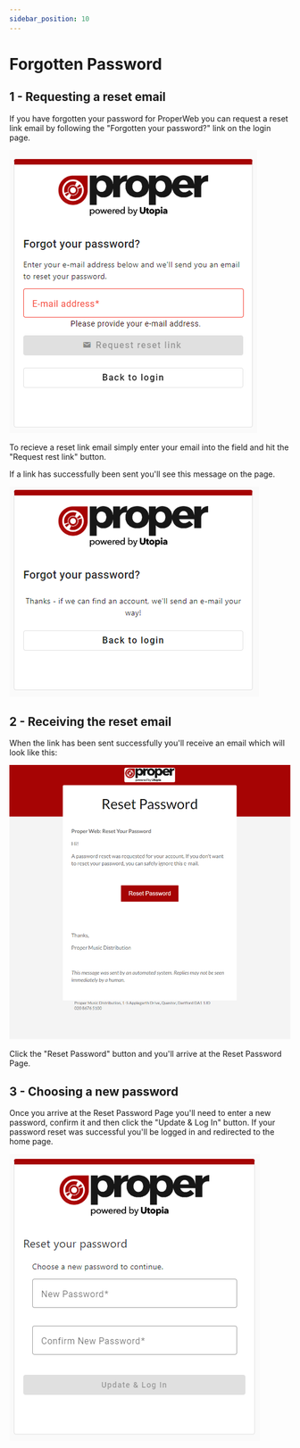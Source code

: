 ```yaml
---
sidebar_position: 10
---
```


# Forgotten Password
## 1 - Requesting a reset email
If you have forgotten your password for ProperWeb you can request a reset link email by following the "Forgotten your password?" link on the login page.

![Forgotten password page](../static/img/pages/landing/pw_forgotten_password_page.png)

To recieve a reset link email simply enter your email into the field and hit the "Request rest link" button.

If a link has successfully been sent you'll see this message on the page.

![Forgotten password page link sent](../static/img/pages/landing/pw_forgotten_password_page_link_sent.png)

## 2 - Receiving the reset email
When the link has been sent successfully you'll receive an email which will look like this:

![Reset password email](../static/img/email-screengrabs/pw_reset_password_email.png)

Click the "Reset Password" button and you'll arrive at the Reset Password Page.

## 3 - Choosing a new password

Once you arrive at the Reset Password Page you'll need to enter a new password, confirm it and then click the "Update & Log In" button.
If your password reset was successful you'll be logged in and redirected to the home page.

![Reset Password page](../static/img/pages/landing/pw_reset_password_page.png)



